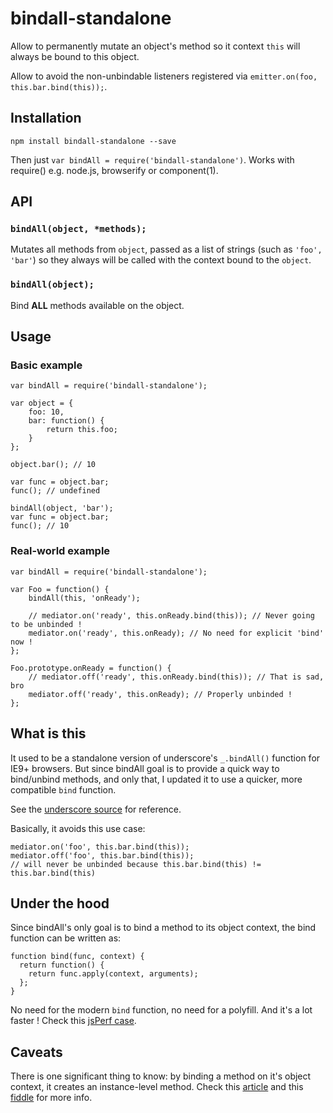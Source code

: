 bindall-standalone
==================

Allow to permanently mutate an object's method so it context `this` will always be bound to this object.

Allow to avoid the non-unbindable listeners registered via `emitter.on(foo, this.bar.bind(this));`.

## Installation
`npm install bindall-standalone --save`

Then just `var bindAll = require('bindall-standalone')`. Works with require() e.g. node.js, browserify or component(1).

## API
### `bindAll(object, *methods);`

Mutates all methods from `object`, passed as a list of strings (such as `'foo', 'bar'`) so they always will be called with the context bound to the `object`.

### `bindAll(object);`
Bind **ALL** methods available on the object.

## Usage

### Basic example

```
var bindAll = require('bindall-standalone');

var object = {
    foo: 10,
    bar: function() {
        return this.foo;
    }
};

object.bar(); // 10

var func = object.bar;
func(); // undefined

bindAll(object, 'bar');
var func = object.bar;
func(); // 10
```

### Real-world example

```
var bindAll = require('bindall-standalone');

var Foo = function() {
    bindAll(this, 'onReady');

    // mediator.on('ready', this.onReady.bind(this)); // Never going to be unbinded !
    mediator.on('ready', this.onReady); // No need for explicit 'bind' now !
};

Foo.prototype.onReady = function() {
    // mediator.off('ready', this.onReady.bind(this)); // That is sad, bro
    mediator.off('ready', this.onReady); // Properly unbinded !
};

```

## What is this
It used to be a standalone version of underscore's `_.bindAll()` function for IE9+ browsers.
But since bindAll goal is to provide a quick way to bind/unbind methods, and only that, I updated it to use a quicker, more compatible `bind` function.

See the [underscore source](http://underscorejs.org/docs/underscore.html) for reference.

Basically, it avoids this use case:

```
mediator.on('foo', this.bar.bind(this));
mediator.off('foo', this.bar.bind(this));
// will never be unbinded because this.bar.bind(this) != this.bar.bind(this)
```

## Under the hood
Since bindAll's only goal is to bind a method to its object context, the bind function can be written as:

```
function bind(func, context) {
  return function() {
    return func.apply(context, arguments);
  };
}
```

No need for the modern `bind` function, no need for a polyfill.
And it's a lot faster ! Check this [jsPerf case](http://jsperf.com/native-bind-vs-fast-bind).

## Caveats
There is one significant thing to know: by binding a method on it's object context, it creates an instance-level method.
Check this [article](http://freshbrewedcode.com/jimcowart/2013/02/12/getting-into-context-binds/) and this [fiddle](http://jsfiddle.net/ayamflow/8WKvU/) for more info.